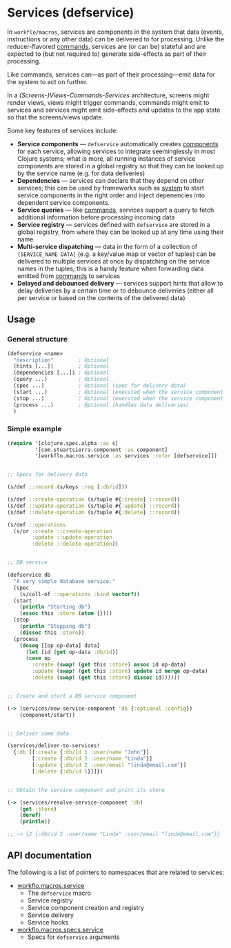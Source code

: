 # Services (defservice)

In `workflo/macros`, services are components in the system that data (events,
instructions or any other data) can be delivered to for processing. Unlike
the reducer-flavored [commands](05-defcommand.md), services are (or can be)
stateful and are expected to (but not required to) generate side-effects
as part of their processing.

Like commands, services can—as part of their processing—emit data for the
system to act on further.

In a *(Screens-)Views-Commands-Services* architecture, screens might render
views, views might trigger commands, commands might emit to services
and services might emit side-effects and updates to the app state so that the
screens/views update.

Some key features of services include:

* **Service components** — `defservice` automatically creates
  [components](https://github.com/stuartsierra/component) for each service,
  allowing services to integrate seeminglessly in most Clojure systems;
  what is more, all running instances of service components are
  stored in a global registry so that they can be looked up by the
  service name (e.g. for data deliveries)
* **Dependencies** — services can declare that they depend on other
  services; this can be used by frameworks such as
  [system](https://github.com/danielsz/system) to start service
  components in the right order and inject depenencies into dependent
  service components.
* **Service queries** — like [commands](05-defcommand.md), services support
  a query to fetch additional information before processing incoming data
* **Service registry** — services defined with `defservice` are stored
  in a global registry, from where they can be looked up at any time using
  their name
* **Multi-service dispatching** — data in the form of a collection
  of `[SERVICE_NAME DATA]` (e.g. a key/value map or vector of tuples)
  can be delivered to multiple services at once by dispatching on
  the service names in the tuples; this is a handy feature when forwarding
  data emitted from [commands](05-defcommand.md) to services
* **Delayed and debounced delivery** — services support hints that
  allow to delay deliveries by a certain time or to debounce deliveries
  (either all per service or based on the contents of the delivered data)

## Usage

### General structure

```clojure
(defservice <name>
  "description"        ; Optional
  (hints [...])        ; Optional
  (dependencies [...]) ; Optional
  (query ...)          ; Optional
  (spec ...)           ; Optional (spec for delivery data)
  (start ...)          ; Optional (executed when the service component starts)
  (stop ...)           ; Optional (executed when the service component stops)
  (process ...)        ; Optional (handles data deliveries)
  )
```

### Simple example

```clojure
(require '[clojure.spec.alpha :as s]
         '[com.stuartsierra.component :as component]
         '[workflo.macros.service :as services :refer [defservice]])


;; Specs for delivery data

(s/def ::record (s/keys :req [:db/id]))

(s/def ::create-operation (s/tuple #{:create} ::record))
(s/def ::update-operation (s/tuple #{:update} ::record))
(s/def ::delete-operation (s/tuple #{:delete} ::record))

(s/def ::operations
  (s/or :create ::create-operation
        :update ::update-operation
        :delete ::delete-operation))


;; DB service

(defservice db
  "A very simple database service."
  (spec
    (s/coll-of ::operations :kind vector?))
  (start
    (println "Starting db")
    (assoc this :store (atom {})))
  (stop
    (println "Stopping db")
    (dissoc this :store))
  (process
    (doseq [[op op-data] data]
      (let [id (get op-data :db/id)]
      (case op
        :create (swap! (get this :store) assoc id op-data)
        :update (swap! (get this :store) update id merge op-data)
        :delete (swap! (get this :store) dissoc id))))))


;; Create and start a DB service component

(-> (services/new-service-component 'db {:optional :config})
    (component/start))


;; Deliver some data

(services/deliver-to-services!
  {:db [[:create {:db/id 1 :user/name "John"}]
        [:create {:db/id 2 :user/name "Linda"}]
        [:update {:db/id 2 :user/email "linda@email.com"}]
        [:delete {:db/id 1}]]})


;; Obtain the service component and print its store

(-> (services/resolve-service-component 'db)
    (get :store)
    (deref)
    (println))

;; -> {2 {:db/id 2 :user/name "Linda" :user/email "linda@email.com"}}
```

## API documentation

The following is a list of pointers to namespaces that are related to services:

* [workflo.macros.service](workflo.macros.service.html)
    - The `defservice` macro
    - Service registry
    - Service component creation and registry
    - Service delivery
    - Service hooks
* [workflo.macros.specs.service](workflo.macros.specs.service.html)
    - Specs for `defservice` arguments
